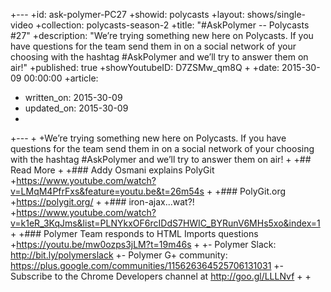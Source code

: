 +---
+id: ask-polymer-PC27
+showid: polycasts
+layout: shows/single-video
+collection: polycasts-season-2
+title: "#AskPolymer -- Polycasts #27"
+description: "We’re trying something new here on Polycasts. If you have questions for the team send them in on a social network of your choosing with the hashtag #AskPolymer and we’ll try to answer them on air!"
+published: true
+showYoutubeID: D7ZSMw_qm8Q
+
+date: 2015-30-09 00:00:00
+article:
+  written_on: 2015-30-09
+  updated_on: 2015-30-09
+
+---
+
+We’re trying something new here on Polycasts. If you have questions for the team send them in on a social network of your choosing with the hashtag #AskPolymer and we’ll try to answer them on air!
+
+## Read More
+
+### Addy Osmani explains PolyGit
+<https://www.youtube.com/watch?v=LMqM4PfrFxs&feature=youtu.be&t=26m54s>
+
+### PolyGit.org
+<https://polygit.org/>
+
+### iron-ajax...wat?!
+<https://www.youtube.com/watch?v=k1eR_3KqJms&list=PLNYkxOF6rcIDdS7HWIC_BYRunV6MHs5xo&index=1>
+
+### Polymer Team responds to HTML Imports questions
+<https://youtu.be/mw0ozps3jLM?t=19m46s>
+
+- Polymer Slack: <http://bit.ly/polymerslack>
+- Polymer G+ community: <https://plus.google.com/communities/115626364525706131031>
+- Subscribe to the Chrome Developers channel at <http://goo.gl/LLLNvf>
+
+
